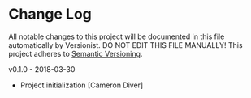 # Change Log

All notable changes to this project will be documented in this file
automatically by Versionist. DO NOT EDIT THIS FILE MANUALLY!
This project adheres to [Semantic Versioning](http://semver.org/).

v0.1.0 - 2018-03-30

* Project initialization [Cameron Diver]
